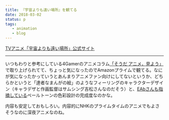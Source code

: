 ```yaml
---
title: 『宇宙よりも遠い場所』を観てる
date: 2018-03-02
status: p
tags:
   - animation
   - blog
---
```


[TVアニメ「宇宙よりも遠い場所」公式サイト](http://yorimoi.com/)

---

いつもわりと参考にしている4Gamerのアニメコラム[「そうだ アニメ，見よう」](http://www.4gamer.net/games/338/G033856/20180207049/)で取り上げられてて、ちょっと気になったのでAmazonプライムで観てる。なにが気になったかっていうとあんまりアニメファン向けにしてないというか、どちらかというと「達者なまんがの絵」のようなフィーリングのキャラクターデザイン（キャラデザと作画監督はサムシング吉松さんなのだそう）と、[EAbさんも指摘している](http://teenssexandwarmode.hatenablog.com/entry/2018/02/26/044736)ペールトーンの色彩設計の完成度なのかな。

内容も安定しておもしろい。内容的にNHKのプライムタイムのアニメでもよさそうなのに深夜アニメなのね。
